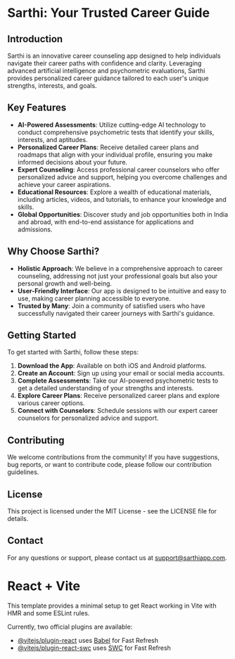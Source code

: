 # Sarthi: Your Trusted Career Guide

## Introduction
Sarthi is an innovative career counseling app designed to help individuals navigate their career paths with confidence and clarity. Leveraging advanced artificial intelligence and psychometric evaluations, Sarthi provides personalized career guidance tailored to each user's unique strengths, interests, and goals.

## Key Features
- **AI-Powered Assessments**: Utilize cutting-edge AI technology to conduct comprehensive psychometric tests that identify your skills, interests, and aptitudes.
- **Personalized Career Plans**: Receive detailed career plans and roadmaps that align with your individual profile, ensuring you make informed decisions about your future.
- **Expert Counseling**: Access professional career counselors who offer personalized advice and support, helping you overcome challenges and achieve your career aspirations.
- **Educational Resources**: Explore a wealth of educational materials, including articles, videos, and tutorials, to enhance your knowledge and skills.
- **Global Opportunities**: Discover study and job opportunities both in India and abroad, with end-to-end assistance for applications and admissions.

## Why Choose Sarthi?
- **Holistic Approach**: We believe in a comprehensive approach to career counseling, addressing not just your professional goals but also your personal growth and well-being.
- **User-Friendly Interface**: Our app is designed to be intuitive and easy to use, making career planning accessible to everyone.
- **Trusted by Many**: Join a community of satisfied users who have successfully navigated their career journeys with Sarthi's guidance.

## Getting Started
To get started with Sarthi, follow these steps:
1. **Download the App**: Available on both iOS and Android platforms.
2. **Create an Account**: Sign up using your email or social media accounts.
3. **Complete Assessments**: Take our AI-powered psychometric tests to get a detailed understanding of your strengths and interests.
4. **Explore Career Plans**: Receive personalized career plans and explore various career options.
5. **Connect with Counselors**: Schedule sessions with our expert career counselors for personalized advice and support.

## Contributing
We welcome contributions from the community! If you have suggestions, bug reports, or want to contribute code, please follow our contribution guidelines.

## License
This project is licensed under the MIT License - see the LICENSE file for details.

## Contact
For any questions or support, please contact us at support@sarthiapp.com.


# React + Vite

This template provides a minimal setup to get React working in Vite with HMR and some ESLint rules.

Currently, two official plugins are available:

- [@vitejs/plugin-react](https://github.com/vitejs/vite-plugin-react/blob/main/packages/plugin-react/README.md) uses [Babel](https://babeljs.io/) for Fast Refresh
- [@vitejs/plugin-react-swc](https://github.com/vitejs/vite-plugin-react-swc) uses [SWC](https://swc.rs/) for Fast Refresh
